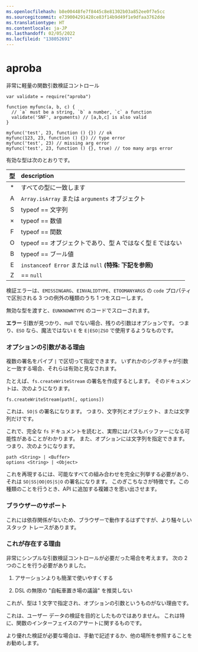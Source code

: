 ```yaml
---
ms.openlocfilehash: b8e00448fe7f8445c8e81302b03a852ee0f7e5cc
ms.sourcegitcommit: e739004291428ce83f14b9d49f1e9dfaa3762dde
ms.translationtype: HT
ms.contentlocale: ja-JP
ms.lasthandoff: 02/05/2022
ms.locfileid: "138052691"
---
```

<a name="aproba"></a>aproba
======

非常に軽量の関数引数検証コントロール

```
var validate = require("aproba")

function myfunc(a, b, c) {
  // `a` must be a string, `b` a number, `c` a function
  validate('SNF', arguments) // [a,b,c] is also valid
}

myfunc('test', 23, function () {}) // ok
myfunc(123, 23, function () {}) // type error
myfunc('test', 23) // missing arg error
myfunc('test', 23, function () {}, true) // too many args error

```

有効な型は次のとおりです。

| 型 | description
| :--: | :----------
| *    | すべての型に一致します
| A    | `Array.isArray` または `arguments` オブジェクト
| S    | typeof == 文字列
| ×    | typeof == 数値
| F    | typeof == 関数
| O    | typeof == オブジェクトであり、型 A ではなく型 E ではない
| B    | typeof == ブール値
| E    | `instanceof Error` または `null` **(特殊: 下記を参照)**
| Z    | == `null`

検証エラーは、`EMISSINGARG`、`EINVALIDTYPE`、`ETOOMANYARGS` の `code` プロパティで区別される 3 つの例外の種類のうち 1 つをスローします。

無効な型を渡すと、`EUNKNOWNTYPE` のコードでスローされます。

**エラー** 引数が見つかり、null でない場合、残りの引数はオプションです。  つまり、`ESO` なら、魔法ではない `E` を `E|ESO|ZSO` で使用するようなものです。

### <a name="but-i-have-optional-arguments"></a>オプションの引数がある理由

複数の署名をパイプ `|` で区切って指定できます。
いずれかのシグネチャが引数と一致する場合、それらは有効と見なされます。

たとえば、`fs.createWriteStream` の署名を作成するとします。  そのドキュメントは、次のようになります。

```
fs.createWriteStream(path[, options])
```

これは、`SO|S` の署名になります。  つまり、文字列とオブジェクト、または文字列だけです。

これで、完全な `fs` ドキュメントを読むと、実際にはパスもバッファーになる可能性があることがわかります。  また、オプションには文字列を指定できます。つまり、次のようになります。
```
path <String> | <Buffer>
options <String> | <Object>
```

これを再現するには、可能なすべての組み合わせを完全に列挙する必要があり、それは `SO|SS|OO|OS|S|O` の署名になります。  このぎこちなさが特徴です。この種類のことを行うとき、API に追加する複雑さを思い出させます。


### <a name="browser-support"></a>ブラウザーのサポート

これには依存関係がないため、ブラウザーで動作するはずですが、より騒々しいスタック トレースがあります。

### <a name="why-this-exists"></a>これが存在する理由

非常にシンプルな引数検証コントロールが必要だった場合を考えます。 次の 2 つのことを行う必要がありました。

1. アサーションよりも簡潔で使いやすくする

2. DSL の無限の "自転車置き場の議論" を推奨しない

これが、型は 1 文字で指定され、オプションの引数というものがない理由です。 

これは、ユーザー データの検証を目的としたものではありません。 これは特に、関数のインターフェイスのアサートに関するものです。

より優れた検証が必要な場合は、手動で記述するか、他の場所を参照することをお勧めします。

